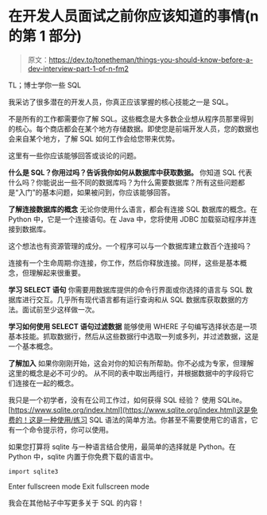 # 在开发人员面试之前你应该知道的事情(n 的第 1 部分)

> 原文：<https://dev.to/tonetheman/things-you-should-know-before-a-dev-interview-part-1-of-n-fm2>

TL；博士学你一些 SQL

我采访了很多潜在的开发人员，你真正应该掌握的核心技能之一是 SQL。

不是所有的工作都需要你了解 SQL。这些概念是大多数企业想从程序员那里得到的核心。每个商店都会在某个地方存储数据。即使您是前端开发人员，您的数据也会来自某个地方，了解 SQL 如何工作会给您带来优势。

这里有一些你应该能够回答或谈论的问题。

**什么是 SQL？你用过吗？告诉我你如何从数据库中获取数据。**
你知道 SQL 代表什么吗？你能说出一些不同的数据库吗？为什么需要数据库？所有这些问题都是“入门”的基本问题，如果被问到，你应该能够回答。

**了解连接数据库的概念**
无论你使用什么语言，都会有连接 SQL 数据库的概念。在 Python 中，它是一个连接语句。在 Java 中，您将使用 JDBC 加载驱动程序并连接到数据库。

这个想法也有资源管理的成分。一个程序可以与一个数据库建立数百个连接吗？

连接有一个生命周期:你连接，你工作，然后你释放连接。同样，这些是基本概念，但理解起来很重要。

**学习 SELECT 语句**
你需要用数据库提供的命令行界面或你选择的语言与 SQL 数据库进行交互。几乎所有现代语言都有运行查询和从 SQL 数据库获取数据的方法。面试前至少这样做一次。

**学习如何使用 SELECT 语句过滤数据**
能够使用 WHERE 子句编写选择状态是一项基本技能。抓取数据行，然后从这些数据行中选取一列或多列，并过滤数据，这是一个基本概念。

**了解加入**
如果你刚刚开始，这会对你的知识有所帮助。你不必成为专家，但理解这里的概念是必不可少的。
从不同的表中取出两组行，并根据数据中的字段将它们连接在一起的概念。

我只是一个初学者，没有在公司工作过，如何获得 SQL 经验？
使用 SQLite。[https://www.sqlite.org/index.html](https://www.sqlite.org/index.html)这是免费的！这是一种使用/练习 SQL 语法的简单方法。你甚至不需要使用它的语言，它有一个命令提示符，你可以使用。

如果您打算将 sqlite 与一种语言结合使用，最简单的选择就是 Python。在 Python 中，sqlite 内置于你免费下载的语言中。

```
import sqlite3 
```

Enter fullscreen mode Exit fullscreen mode

我会在其他帖子中写更多关于 SQL 的内容！